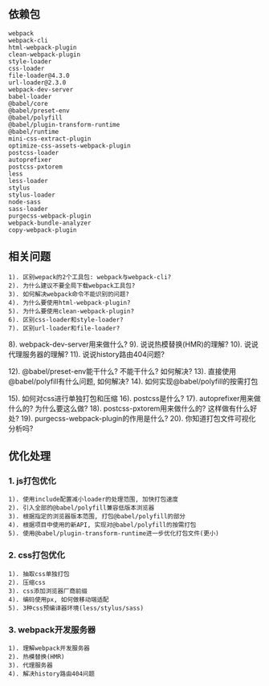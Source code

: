 ## 依赖包
    webpack 
    webpack-cli
    html-webpack-plugin
    clean-webpack-plugin
    style-loader 
    css-loader
    file-loader@4.3.0
    url-loader@2.3.0
    webpack-dev-server
    babel-loader
    @babel/core
    @babel/preset-env
    @babel/polyfill
    @babel/plugin-transform-runtime
    @babel/runtime
    mini-css-extract-plugin
    optimize-css-assets-webpack-plugin
    postcss-loader
    autoprefixer
    postcss-pxtorem
    less
    less-loader
    stylus
    stylus-loader
    node-sass
    sass-loader
    purgecss-webpack-plugin
    webpack-bundle-analyzer
    copy-webpack-plugin

## 相关问题
    1). 区别wepack的2个工具包: webpack与webpack-cli?
    2). 为什么建议不要全局下载webpack工具包?
    3). 如何解决webpack命令不能识别的问题?
    4). 为什么要使用html-webpack-plugin?
    5). 为什么要使用clean-webpack-plugin?
    6). 区别css-loader和style-loader?
    7). 区别url-loader和file-loader?
    
8). webpack-dev-server用来做什么?
9). 说说热模替换(HMR)的理解?
10). 说说代理服务器的理解?
11). 说说history路由404问题?
   
12). @babel/preset-env能干什么? 不能干什么? 如何解决?
13). 直接使用@babel/polyfill有什么问题, 如何解决?
14). 如何实现@babel/polyfill的按需打包

15). 如何对css进行单独打包和压缩
16). postcss是什么?
17). autoprefixer用来做什么的? 为什么要这么做?
18). postcss-pxtorem用来做什么的? 这样做有什么好处?
19). purgecss-webpack-plugin的作用是什么?
20). 你知道打包文件可视化分析吗?


## 优化处理
### 1. js打包优化
    1). 使用include配置减小loader的处理范围, 加快打包速度
    2). 引入全部的@babel/polyfill兼容低版本浏览器
    3). 根据指定的浏览器版本范围, 打包@babel/polyfill的部分
    4). 根据项目中使用的新API, 实现对@babel/polyfill的按需打包
    5). 使用@babel/plugin-transform-runtime进一步优化打包文件(更小)

### 2. css打包优化
    1). 抽取css单独打包
    2). 压缩css
    3). css添加浏览器厂商前缀
    4). 编码使用px, 如何做移动端适配
    5). 3种css预编译器环境(less/stylus/sass)

### 3. webpack开发服务器
    1). 理解webpack开发服务器
    2). 热模替换(HMR)
    3). 代理服务器
    4). 解决history路由404问题


